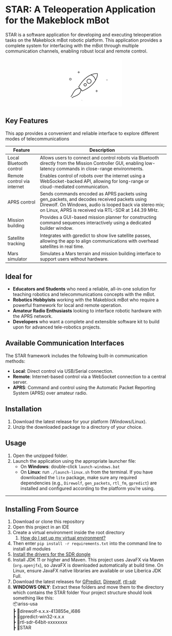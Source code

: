 # STAR: A Teleoperation Application for the Makeblock mBot
STAR is a software application for developing and executing teleoperation tasks on the Makeblock mBot robotic platform. This application provides a complete system for interfacing with the mBot through multiple communication channels, enabling robust local and remote control.

<p align="center">
    <img src="./media/animation1.gif">
</p>

## Key Features
This app provides a convenient and reliable interface to explore different modes of telecommunications

|           Feature             |Description  |
|------------------------------|--------------|
Local Bluetooth control       |Allows users to connect and control robots via Bluetooth directly from the Mission Controller GUI, enabling low-latency commands in close-range environments.
Remote control via internet   |Enables control of robots over the internet using a WebSocket-backed API, allowing for long-range or cloud-mediated communication.
APRS control                  |Sends commands encoded as APRS packets using gen_packets, and decodes received packets using Direwolf. On Windows, audio is looped back via stereo mix; on Linux, APRS is received via RTL-SDR at 144.39 MHz.
Mission building              |Provides a GUI-based mission planner for constructing command sequences interactively using a dedicated builder window.
Satellite tracking            |	Integrates with gpredict to show live satellite passes, allowing the app to align communications with overhead satellites in real time.
Mars simulator                | Simulates a Mars terrain and mission building interface to support users without hardware.

## Ideal for
- **Educators and Students** who need a reliable, all-in-one solution for teaching robotics and telecommunications concepts with the mBot.
- **Robotics Hobbyists** working with the Makeblock mBot who require a powerful framework for local and remote operation.
- **Amateur Radio Enthusiasts** looking to interface robotic hardware with the APRS network.
- **Developers** who want a complete and extensible software kit to build upon for advanced tele-robotics projects.

##  Available Communication Interfaces
The STAR framework includes the following built-in communication methods:

- **Local**: Direct control via USB/Serial connection.
- **Remote**: Internet-based control via a WebSocket connection to a central server.
- **APRS**: Command and control using the Automatic Packet Reporting System (APRS) over amateur radio.

## Installation
1. Download the latest release for your platform (Windows/Linux).
2. Unzip the downloaded package to a directory of your choice.

## Usage
1. Open the unzipped folder.
2. Launch the application using the appropriate launcher file:
   - On **Windows**: double-click `launch-windows.bat`
   - On **Linux**: run `./launch-linux.sh` from the terminal.
If you have downloaded the `lite` package, make sure any required dependencies (e.g., `Direwolf`, `gen_packets`, `rtl_fm`, `gpredict`) are installed and configured according to the platform you’re using.

---
## Installing From Source
1. Download or clone this repository
2. Open this project in an IDE
3. Create a virtual environment inside the root directory
    1. [How do I set up my virtual environment?](https://gist.github.com/MichaelCurrin/3a4d14ba1763b4d6a1884f56a01412b7)
5. Then enter `pip install -r requirements.txt` into the command line to install all modules
6. [Install the drivers for the SDR dongle](https://www.rtl-sdr.com/rtl-sdr-quick-start-guide/)
7. Install JDK 11 or higher and Maven. This project uses JavaFX via Maven (`org.openjfx`), so JavaFX is downloaded automatically at build time. On Linux, ensure JavaFX native libraries are available or use Liberica JDK Full.
8. Download the latest releases for [GPredict](https://github.com/csete/gpredict), [Direwolf](https://github.com/wb2osz/direwolf), [rtl-sdr](https://ftp.osmocom.org/binaries/windows/rtl-sdr/)
9. **WINDOWS ONLY**: Extract these folders and move them to the directory which contains the STAR folder
Your project structure should look something like this:\
📦ariss-usa\
 ┣ 📂direwolf-x.x.x-413855e_i686\
 ┣ 📂gpredict-win32-x.x.x\
 ┣ 📂rtl-sdr-64bit-xxxxxxxx\
 ┣ 📂STAR

